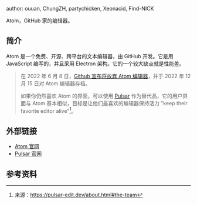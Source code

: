author: ouuan, ChungZH, partychicken, Xeonacid, Find-NICK

Atom，GitHub 家的编辑器。

## 简介

Atom 是一个免费、开源、跨平台的文本编辑器，由 GitHub 开发。它是用 JavaScript 编写的，并且采用 Electron 架构。它的一个较大缺点就是性能差。

> 在 2022 年 6 月 8 日，[Github 宣布将放弃 Atom 编辑器](https://github.blog/2022-06-08-sunsetting-atom/)，并于 2022 年 12 月 15 日对 Atom 编辑器存档。
>
> 如果你仍然喜欢 Atom 的界面，可以使用 [Pulsar](https://pulsar-edit.dev/) 作为替代品，它的用户界面与 Atom 基本相似，目标是让他们最喜欢的编辑器保持活力 "keep their favorite editor alive"[^1]。

## 外部链接

- [Atom 官网](https://atom.io)
- [Pulsar 官网](https://pulsar-edit.dev/)

## 参考资料

[^1]: 来源：<https://pulsar-edit.dev/about.html#the-team>
